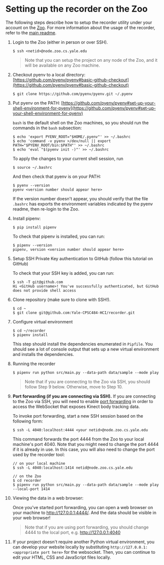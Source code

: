 # Setting up the recorder on the Zoo

The following steps describe how to setup the recorder utility under your account on the [Zoo](https://zoo.cs.yale.edu/newzoo/).
For more information about the usage of the recorder, refer to the [main readme](../README.md).

 1. Login to the Zoo (either in person or over SSH).

    ```
    $ ssh <netid>@node.zoo.cs.yale.edu
    ```

    > Note that you can setup the project on any node of the Zoo, and it will be available on any Zoo machine.

 2. Checkout pyenv to a local directory: [https://github.com/pyenv/pyenv#basic-github-checkout](https://github.com/pyenv/pyenv#basic-github-checkout)

    ```
    $ git clone https://github.com/pyenv/pyenv.git ~/.pyenv
    ```

 3. Put pyenv on the PATH: [https://github.com/pyenv/pyenv#set-up-your-shell-environment-for-pyenv](https://github.com/pyenv/pyenv#set-up-your-shell-environment-for-pyenv)

    `bash` is the default shell on the Zoo machines, so you should run the commands in the `bash` subsection:

    ```
    $ echo 'export PYENV_ROOT="$HOME/.pyenv"' >> ~/.bashrc
    $ echo 'command -v pyenv >/dev/null || export PATH="$PYENV_ROOT/bin:$PATH"' >> ~/.bashrc
    $ echo 'eval "$(pyenv init -)"' >> ~/.bashrc
    ```

    To apply the changes to your current shell session, run

    ```
    $ source ~/.bashrc
    ```

    And then check that pyenv is on your PATH:

    ```
    $ pyenv --version
    pyenv <version number should appear here>
    ```

    If the version number doesn't appear, you should verify that the file `.bashrc` has exports the environment variables indicated by the pyenv readme, then re-login to the Zoo.

 4. Install pipenv:

    ```
    $ pip install pipenv
    ```

    To check that pipenv is installed, you can run:

    ```
    $ pipenv --version
    pipenv, version <version number should appear here>
    ```

 5. Setup SSH Private Key authentication to GitHub (follow this tutorial on GitHub)

    To check that your SSH key is added, you can run:

    ```
    $ ssh -T git@github.com
    Hi <GitHub username>! You've successfully authenticated, but GitHub does not provide shell access
    ```

 6. Clone repository (make sure to clone with SSH!).

    ```
    $ cd ~
    $ git clone git@github.com:Yale-CPSC484-HCI/recorder.git
    ```

 7. Configure virtual environment

    ```
    $ cd ~/recorder
    $ pipenv install
    ```

    This step should install the dependencies enumerated in `Pipfile`.
    You should see a lot of console output that sets up a new virtual environment and installs the dependencies.

 8. Running the recorder

    ```
    $ pipenv run python src/main.py --data-path data/sample --mode play
    ```

    > Note that if you are connecting to the Zoo via SSH, you should follow Step 9 below. Otherwise, move to Step 10.

 9. **Port forwarding (if you are connecting via SSH).**
    If you are connecting to the Zoo via SSH, you will need to enable [port forwarding](https://help.ubuntu.com/community/SSH/OpenSSH/PortForwarding) in order to access the WebSocket that exposes Kinect body tracking data.

    To invoke port forwarding, start a new SSH session based on the following form:

    ```
    $ ssh -L 4040:localhost:4444 <your netid>@node.zoo.cs.yale.edu
    ```

    This command forwards the port 4444 from the Zoo to your local machine's port 4040.
    Note that you might need to change the port 4444 if it is already in use.
    In this case, you will also need to change the port used by the recorder tool:

    ```
    // on your local machine
    $ ssh -L 4040:localhost:1414 netid@node.zoo.cs.yale.edu

    // on the Zoo
    $ cd recorder
    $ pipenv run python src/main.py --data-path data/sample --mode play --local-port 1414
    ```


10. Viewing the data in a web browser:

    Once you've started port forwarding, you can open a web browser on your machine to http://127.0.0.1:4444/.
    And the data should be visible in your web browser!

    > Note that if you are using port forwarding, you should change 4444 to the local port, e.g. http://127.0.0.1:4040

11. If your project doesn't require another Python virtual environment, you can develop your website locally by substituting `http://127.0.0.1:<appropriate port here>` for the websocket.
    Then, you can continue to edit your HTML, CSS and JavaScript files locally.

